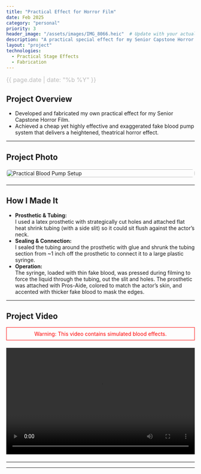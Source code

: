 ```yaml
---
title: "Practical Effect for Horror Film"
date: Feb 2025
category: "personal"
priority: 3
header_image: "/assets/images/IMG_8066.heic"  # Update with your actual image file
description: "A practical special effect for my Senior Capstone Horror Film, featuring a fake blood pump system."
layout: "project"
technologies:
  - Practical Stage Effects
  - Fabrication
---
```


<!-- Project Metadata -->
<div class="project-meta">
  <span class="project-date">{{ page.date | date: "%b %Y" }}</span>
</div>

## Project Overview
- Developed and fabricated my own practical effect for my Senior Capstone Horror Film.
- Achieved a cheap yet highly effective and exaggerated fake blood pump system that delivers a heightened, theatrical horror effect.

---

## Project Photo
<div class="image-container">
  <img src="/assets/images/IMG_8066.heic" alt="Practical Blood Pump Setup" class="project-image">
</div>

---

## How I Made It
- **Prosthetic & Tubing:**  
  I used a latex prosthetic with strategically cut holes and attached flat heat shrink tubing (with a side slit) so it could sit flush against the actor’s neck.
- **Sealing & Connection:**  
  I sealed the tubing around the prosthetic with glue and shrunk the tubing section from ~1 inch off the prosthetic to connect it to a large plastic syringe.
- **Operation:**  
  The syringe, loaded with thin fake blood, was pressed during filming to force the liquid through the tubing, out the slit and holes. The prosthetic was attached with Pros-Aide, colored to match the actor’s skin, and accented with thicker fake blood to mask the edges.

---

## Project Video
<div class="video-warning" style="border: 1px solid red; padding: 0.5rem; margin: 1rem 0; color: red; text-align: center;">
  Warning: This video contains simulated blood effects.
</div>

<div class="video-container">
    <video class="wide-video" controls>
        <source src="https://raw.githubusercontent.com/isabeldudlyke/isabeldudlyke.github.io/main/assets/videos/Effect.mp4" type="video/mp4">
        Your browser does not support the video tag.
    </video>
</div>

---

<script>
function toggleImageSize(img) {
    img.classList.toggle("expanded");
}
</script>

---

<style>
.project-content h1 {
    color: #f0f0f0;  /* Light gray (adjust as needed) */
    font-size: 2.5rem;  /* Adjust for visibility */
    margin-bottom: 10px;
}
/* Project Metadata */
.project-meta {
    font-size: 1rem;
    color: #888;
    font-weight: 400;
    margin-bottom: 1rem;
    text-align: left;
}
.project-date {
    display: block;
    font-size: 1rem;
    color: #bbb;
}

/* Center the image container using flexbox */
.image-container {
    width: 100%;
    max-width: 900px;
    margin: 20px auto;
    display: flex;
    justify-content: center;
}
.project-image {
    width: 100%;
    max-width: 900px;
    height: auto;
    border-radius: 8px;
    cursor: pointer;
    transition: transform 0.3s ease;
    /* Remove any extra margins if necessary */
}

/* Video Container: maintain a 16:9 ratio */
.video-container {
    position: relative;
    width: 100%;
    max-width: 900px;
    margin: 20px auto;
    padding-top: 56.25%;  /* 16:9 aspect ratio */
}
.video-container iframe,
.video-container video {
    position: absolute;
    top: 0;
    left: 0;
    width: 100%;
    height: 100%;
    border: none;
}

/* Click-to-expand styling (if still enabled) */
.project-image.expanded {
    transform: scale(1.8);
    cursor: zoom-out;
}

@media (max-width: 768px) {
    .project-image.expanded {
        transform: scale(1.2);
    }
}

embed {
    display: block;
    margin: 20px auto;
    border: 1px solid #ccc;
    border-radius: 8px;
}
</style>
